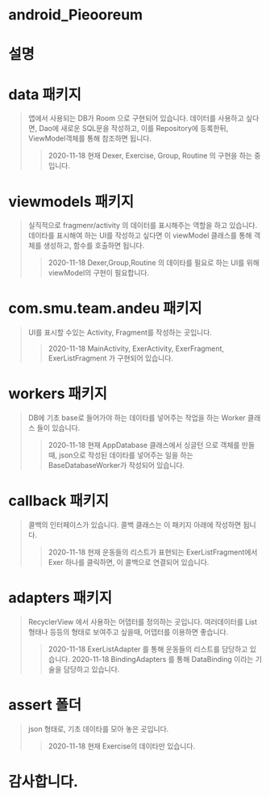 # android_Pieooreum
설명
=============
# data 패키지
> 앱에서 사용되는 DB가 Room 으로 구현되어 있습니다. 
> 데이터를 사용하고 싶다면, Dao에 새로운 SQL문을 작성하고, 이를 Repository에 등록한뒤, ViewModel객체를 통해 참조하면 됩니다.
> > 2020-11-18 현재 Dexer, Exercise, Group, Routine 의 구현을 하는 중입니다.

# viewmodels 패키지
> 실직적으로 fragmenr/activity 의 데이터를 표시해주는 역할을 하고 있습니다.
> 데이타를 표시해여 하는 UI를 작성하고 싶다면 이 viewModel 클래스를 통해 객체를 생성하고, 함수를 호출하면 됩니다. 
> > 2020-11-18 Dexer,Group,Routine 의 데이타를 필요로 하는 UI를 위해 viewModel의 구현이 필요합니다.

# com.smu.team.andeu 패키지
> UI를 표시할 수있는 Activity, Fragment를 작성하는 곳입니다.
> > 2020-11-18 MainActivity, ExerActivity, ExerFragment, ExerListFragment 가 구현되어 있습니다. 

# workers 패키지
> DB에 기초 base로 들어가야 하는 데이타를 넣어주는 작업을 하는 Worker 클래스 들이 있습니다.
> > 2020-11-18 현재 AppDatabase 클래스에서 싱글턴 으로 객체를 만들때, json으로 작성된 데이타를 넣어주는 일을 하는 BaseDatabaseWorker가 작성되어 있습니다.

# callback 패키지
> 콜백의 인터페이스가 있습니다. 콜백 클래스는 이 패키지 아래에 작성하면 됩니다.
> > 2020-11-18 현재 운동들의 리스트가 표현되는 ExerListFragment에서 Exer 하나를 클릭하면, 이 콜백으로 연결되어 있습니다. 

# adapters 패키지
> RecyclerView 에서 사용하는 어뎁터를 정의하는 곳입니다. 여러데이터를 List 형태나 등등의 형태로 보여주고 싶을때, 어뎁터를 이용하면 좋습니다.
> > 2020-11-18 ExerListAdapter 를 통해 운동들의 리스트를 담당하고 있습니다.
> > 2020-11-18 BindingAdapters 를 통해 DataBinding 이라는 기술을 담당하고 있습니다. 

# assert 폴더
> json 형태로, 기초 데이타를 모아 놓은 곳입니다. 
> > 2020-11-18 현재 Exercise의 데이타만 있습니다.

# 감사합니다.
